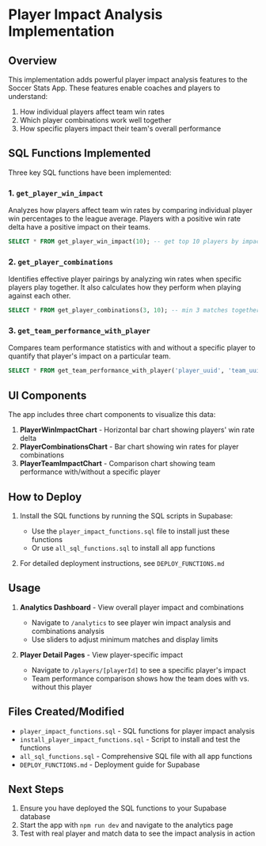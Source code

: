 # Player Impact Analysis Implementation

## Overview

This implementation adds powerful player impact analysis features to the Soccer Stats App. These features enable coaches and players to understand:

1. How individual players affect team win rates
2. Which player combinations work well together
3. How specific players impact their team's overall performance

## SQL Functions Implemented

Three key SQL functions have been implemented:

### 1. `get_player_win_impact`

Analyzes how players affect team win rates by comparing individual player win percentages to the league average. Players with a positive win rate delta have a positive impact on their teams.

```sql
SELECT * FROM get_player_win_impact(10); -- get top 10 players by impact
```

### 2. `get_player_combinations`

Identifies effective player pairings by analyzing win rates when specific players play together. It also calculates how they perform when playing against each other.

```sql
SELECT * FROM get_player_combinations(3, 10); -- min 3 matches together, top 10 pairs
```

### 3. `get_team_performance_with_player`

Compares team performance statistics with and without a specific player to quantify that player's impact on a particular team.

```sql
SELECT * FROM get_team_performance_with_player('player_uuid', 'team_uuid');
```

## UI Components

The app includes three chart components to visualize this data:

1. **PlayerWinImpactChart** - Horizontal bar chart showing players' win rate delta
2. **PlayerCombinationsChart** - Bar chart showing win rates for player combinations
3. **PlayerTeamImpactChart** - Comparison chart showing team performance with/without a specific player

## How to Deploy

1. Install the SQL functions by running the SQL scripts in Supabase:
   - Use the `player_impact_functions.sql` file to install just these functions
   - Or use `all_sql_functions.sql` to install all app functions

2. For detailed deployment instructions, see `DEPLOY_FUNCTIONS.md`

## Usage

1. **Analytics Dashboard** - View overall player impact and combinations
   - Navigate to `/analytics` to see player win impact analysis and combinations analysis
   - Use sliders to adjust minimum matches and display limits

2. **Player Detail Pages** - View player-specific impact
   - Navigate to `/players/[playerId]` to see a specific player's impact
   - Team performance comparison shows how the team does with vs. without this player

## Files Created/Modified

- `player_impact_functions.sql` - SQL functions for player impact analysis
- `install_player_impact_functions.sql` - Script to install and test the functions
- `all_sql_functions.sql` - Comprehensive SQL file with all app functions
- `DEPLOY_FUNCTIONS.md` - Deployment guide for Supabase

## Next Steps

1. Ensure you have deployed the SQL functions to your Supabase database
2. Start the app with `npm run dev` and navigate to the analytics page
3. Test with real player and match data to see the impact analysis in action 